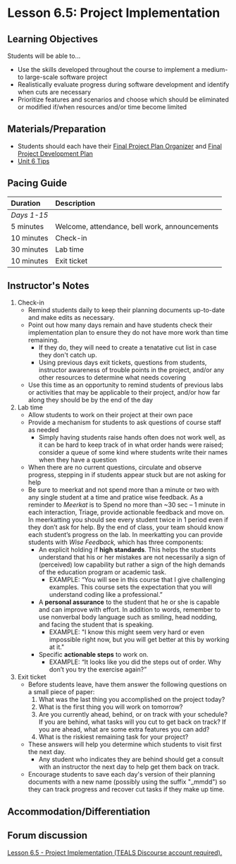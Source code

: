 # Lesson 6.5: Project Implementation

## Learning Objectives

Students will be able to...

* Use the skills developed throughout the course to implement a medium- to large-scale software project
* Realistically evaluate progress during software development and identify when cuts are necessary
* Prioritize features and scenarios and choose which should be eliminated or modified if/when resources and/or time become limited

## Materials/Preparation

* Students should each have their [Final Project Plan Organizer](https://github.com/TEALSK12/introduction-to-computer-science/blob/master/Final%20Project%20Plan%20Organizer.docx?raw=true) and [Final Project Development Plan](https://github.com/TEALSK12/introduction-to-computer-science/blob/master/Final%20Project%20Development%20Plan.docx?raw=true)
* [Unit 6 Tips](https://github.com/TEALSK12/introduction-to-computer-science/tree/1b0bf53d1227fa78fa4316e79dd49375fd1c622d/unit_6_tips.md)

## Pacing Guide

| Duration | Description |
| :--- | :--- |
| _Days 1-15_ |  |
| 5 minutes | Welcome, attendance, bell work, announcements |
| 10 minutes | Check-in |
| 30 minutes | Lab time |
| 10 minutes | Exit ticket |

## Instructor's Notes

1. Check-in
   * Remind students daily to keep their planning documents up-to-date and make edits as necessary.  
   * Point out how many days remain and have students check their implementation plan to ensure they do not have more work than time remaining.
     * If they do, they will need to create a tenatative cut list in case they don't catch up.
     * Using previous days exit tickets, questions from students, instructor awareness of trouble points in the project, and/or any other resources to determine what needs covering
   * Use this time as an opportunity to remind students of previous labs or activities that may be applicable to their project, and/or how far along they should be by the end of the day
2. Lab time
   * Allow students to work on their project at their own pace
   * Provide a mechanism for students to ask questions of course staff as needed
     * Simply having students raise hands often does not work well, as it can be hard to keep track of in what order hands were raised; consider a queue of some kind where students write their names when they have a question
   * When there are no current questions, circulate and observe progress, stepping in if students appear stuck but are not asking for help
   * Be sure to meerkat and not spend more than a minute or two with any single student at a time and pratice wise feedback. As a reminder to _Meerkat_ is to  Spend no more than ~30 sec – 1 minute in each interaction, Triage, provide actionable feedback and move on. In meerkatting you should see every student twice in 1 period even if they don’t ask for help.  By the end of class, your team should know each student’s progress on the lab.  In meerkatting you can provide students with _Wise Feedback,_ which has three components:
     * An explicit holding if **high standards**. This helps the students understand that his or her mistakes are not necessarily a sign of \(perceived\) low capability but rather a sign of the high demands of the education program or academic task.
       * EXAMPLE: “You will see in this course that I give challenging examples.  This course sets the expectation that you will understand coding like a professional.”
     * A **personal assurance** to the student that he or she is capable and can improve with effort. In addition to words, remember to use nonverbal body language such as smiling, head nodding, and facing the student that is speaking.
       * EXAMPLE: "I know this might seem very hard or even impossible right now, but you will get better at this by working at it."
     * Specific **actionable steps** to work on.
       * EXAMPLE: “It looks like you did the steps out of order. Why don’t you try the exercise again?”
3. Exit ticket
   * Before students leave, have them answer the following questions on a small piece of paper:
     1. What was the last thing you accomplished on the project today?
     2. What is the first thing you will work on tomorrow?
     3. Are you currently ahead, behind, or on track with your schedule?  If you are behind, what tasks will you cut to get back on track?  If you are ahead, what are some extra features you can add?
     4. What is the riskiest remaining task for your project?
   * These answers will help you determine which students to visit first the next day.
     * Any student who indicates they are behind should get a consult with an instructor the next day to help get them back on track.
   * Encourage students to save each day's version of their planning documents with a new name \(possibly using the suffix "\_mmdd"\) so they can track progress and recover cut tasks if they make up time.

## Accommodation/Differentiation

## Forum discussion

 [Lesson 6.5 - Project Implementation \(TEALS Discourse account required\).](http://forums.tealsk12.org/c/intro-unit-6/lesson-6-5-project-implementation)

